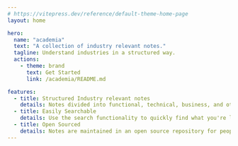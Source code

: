 ```yaml
---
# https://vitepress.dev/reference/default-theme-home-page
layout: home

hero:
  name: "academia"
  text: "A collection of industry relevant notes."
  tagline: Understand industries in a structured way.
  actions:
    - theme: brand
      text: Get Started
      link: /academia/README.md

features:
  - title: Structured Industry relevant notes
    details: Notes divided into functional, technical, business, and other topics.
  - title: Easily Searchable
    details: Use the search functionality to quickly find what you're looking for.
  - title: Open Sourced
    details: Notes are maintained in an open source repository for people to contribute and review.
---
```


